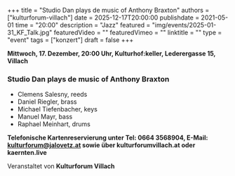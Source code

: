 +++
title = "Studio Dan plays de music of Anthony Braxton"
authors = ["kulturforum-villach"]
date = 2025-12-17T20:00:00
publishdate = 2021-05-01
time = "20:00"
description = "Jazz"
featured = "img/events/2025-01-31_KF_Talk.jpg"
featuredVideo = ""
featuredVimeo = ""
linktitle = ""
type = "event"
tags = ["konzert"]
draft = false
+++

**Mittwoch, 17. Dezember, 20:00 Uhr, Kulturhof:keller, Lederergasse 15, Villach**

### Studio Dan plays de music of Anthony Braxton

- Clemens Salesny, reeds
- Daniel Riegler, brass
- Michael Tiefenbacher, keys
- Manuel Mayr, bass
- Raphael Meinhart, drums


**Telefonische Kartenreservierung unter Tel: 0664 3568904, E-Mail: kulturforum@jalovetz.at sowie über kulturforumvillach.at oder kaernten.live**

Veranstaltet von **Kulturforum Villach**
